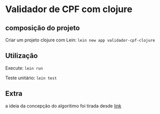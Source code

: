 # Validador de CPF com clojure

## composição do projeto
Criar um projeto clojure com Lein: 
    `lein new app validador-cpf-clojure`

## Utilização
Execute: 
    `lein run`

Teste unitário:
    `lein test`

## Extra
a ideia da concepção do algoritimo foi tirada desde [link](https://dicasdeprogramacao.com.br/algoritmo-para-validar-cpf/) 
